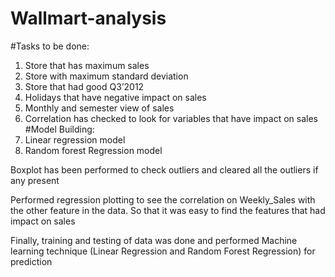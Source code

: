 # Wallmart-analysis
#Tasks to be done:
1.	Store that has maximum sales
2.	Store with maximum standard deviation
3.	Store that had good Q3’2012
4.	Holidays that have negative impact on sales
5.	Monthly and semester view of sales 
6.	Correlation has checked to look for variables that have impact on sales
#Model Building:
1.	Linear regression model 
2.	Random forest Regression model 

Boxplot has been performed to check outliers and cleared all the outliers if any present 

Performed regression plotting to see the correlation on Weekly_Sales with the other feature in the data. So that it was easy to find the features that had impact on sales

Finally, training and testing of data was done and performed Machine learning technique (Linear Regression and Random Forest Regression) for prediction 
